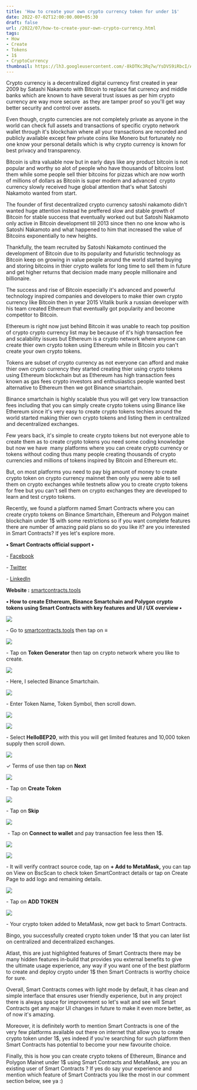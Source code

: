 ```yaml
---
title: 'How to create your own crypto currency token for under 1$'
date: 2022-07-02T12:00:00.000+05:30
draft: false
url: /2022/07/how-to-create-your-own-crypto-currency.html
tags: 
- How
- Create
- Tokens
- 1$
- CryptoCurrency
thumbnail: https://lh3.googleusercontent.com/-8kDTKc3Rq7w/YsDVS9iRbcI/AAAAAAAAMP4/58E6OVzmUjkkJRIbmG_cpt9mHTgPdyungCNcBGAsYHQ/s1600/1656804680208951-0.png
---
```


  

  

Crypto currency is a decentralized digital currency first created in year 2009 by Satashi Nakamoto with Bitcoin to replace fiat currency and middle banks which are known to have several trust issues as per him crypto currency are way more secure  as they are tamper proof so you'll get way better security and control over assets.

  

Even though, crypto currencies are not completely private as anyone in the world can check full assets and transactions of specific crypto network wallet through it's blockchain where all your transactions are recorded and publicly available except few private coins like Monero but fortunately no one know your personal details which is why crypto currency is known for best privacy and transparency.

  

Bitcoin is ultra valuable now but in early days like any product bitcoin is not popular and worthy so alot of people who have thousands of bitcoins lost them while some people sell thier bitcoins for pizzas which are now worth of millions of dollars as Bitcoin is super modern and advanced  crypto currency slowly received huge global attention that's what Satoshi Nakamoto wanted from start.

  

The founder of first decentralized crypto currency satoshi nakamoto didn't wanted huge attention instead he preffered slow and stable growth of Bitcoin for stable success that eventually worked out but Satoshi Nakamoto only active in Bitcoin development till 2013 since then no one know who is Satoshi Nakamoto and what happened to him that increased the value of Bitcoins exponentially to new heights.

  

Thankfully, the team recruited by Satoshi Nakamoto continued the development of Bitcoin due to its popularity and futuristic technology as Bitcoin keep on growing in value people around the world started buying and storing bitcoins in thier crypto wallets for long time to sell them in future and get higher returns that decision made many people millionaire and billionaire.

  

The success and rise of Bitcoin especially it's advanced and powerful technology inspired companies and developers to make thier own crypto currency like Bitcoin then in year 2015 Vitalik burik a russian developer with his team created Ethereum that eventually got popularity and become competitor to Bitcoin.

  

Ethereum is right now just behind Bitcoin it was unable to reach top position of crypto crypto currency list may be because of it's high transaction fee and scalability issues but Ethereum is a crypto network where anyone can create thier own crypto token using Ethereum while in Bitcoin you can't create your own crypto tokens.

  

Tokens are subset of crypto currency as not everyone can afford and make thier own crypto currency they started creating thier using crypto tokens using Ethereum blockchain but as Ethereum has high transaction fees known as gas fees crypto investors and enthusiastics people wanted best alternative to Ethereum then we got Binance smartchain.

  

Binance smartchain is highly scalable thus you will get very low transaction fees including that you can simply create crypto tokens using Binance like Ethereum since it's very easy to create crypto tokens techies around the world started making thier own crypto tokens and listing them in centralized and decentralized exchanges.

  

Few years back, it's simple to create crypto tokens but not everyone able to create them as to create crypto tokens you need some coding knowledge but now we have  many platforms where you can create crypto currency or tokens without coding thus many people creating thousands of crypto currencies and millions of tokens inspired by Bitcoin and Ethereum etc.

  

But, on most platforms you need to pay big amount of money to create crypto token on crypto currency mainnet then only you were able to sell them on crypto exchanges while testnets allow you to create crypto tokens for free but you can't sell them on crypto exchanges they are developed to learn and test crypto tokens.

  

Recently, we found a platform named Smart Contracts where you can create crypto tokens on Binance Smartchain, Ethereum and Polygon mainet blockchain under 1$ with some restrictions so if you want complete features there are number of amazing paid plans so do you like it? are you interested in Smart Contracts? If yes let's explore more.

  

**• Smart Contracts official support •**

\- [Facebook](https://www.facebook.com/nonceptcom)

\- [Twitter](https://twitter.com/nonceptcom)

\- [LinkedIn](https://www.linkedin.com/company/noncept)

  

**Website :** [smartcontracts.tools](https://www.smartcontracts.tools/token-generator/)

**• How to create Ethereum, Binance Smartchain and Polygon crypto tokens using Smart Contracts with key features and UI / UX overview •**

 **![](https://lh3.googleusercontent.com/-sumnhgozUL4/YsDVSFK-IxI/AAAAAAAAMP0/9D2bogWcBfsAS23_eiTWY5JEA3Jm5_FtwCNcBGAsYHQ/s1600/1656804676376508-1.png)** 

\- Go to [smartcontracts.tools](http://smartcontracts.tools) then tap on **≡**

 **![](https://lh3.googleusercontent.com/-cq5vsfgV3QI/YsDVRJZBTAI/AAAAAAAAMPw/q-ZC24FIYDwcuBdV3nEIfnF1J-1Plz_jgCNcBGAsYHQ/s1600/1656804672972265-2.png)** 

\- Tap on **Token Generator** then tap on crypto network where you like to create. 

  

 ![](https://lh3.googleusercontent.com/-lUL7dTuoa6o/YsDVQRnJALI/AAAAAAAAMPs/esr5srDdL7Q0JRsJaXxs_JzwjOEx3pQxgCNcBGAsYHQ/s1600/1656804669151804-3.png) 

  

\- Here, I selected Binance Smartchain.

  

 ![](https://lh3.googleusercontent.com/-mpKJvVnxlZA/YsDVPZ_6DCI/AAAAAAAAMPo/juzqBZmEuBUEhtVhITm8zEdO7QFXBS9ogCNcBGAsYHQ/s1600/1656804665387167-4.png) 

  

\- Enter Token Name, Token Symbol, then scroll down.

  

 ![](https://lh3.googleusercontent.com/-OE0oWE_0OI8/YsDVOVWE13I/AAAAAAAAMPk/qgv2LjjuBfU_94BLM1i1X6SdFvgGgvpAQCNcBGAsYHQ/s1600/1656804661943954-5.png) 

  

 ![](https://lh3.googleusercontent.com/-kxRYTQtIiJc/YsDVNT4dhiI/AAAAAAAAMPg/b0Bs8O-mhIc24h3Zj6tyEABALNhLAmt6ACNcBGAsYHQ/s1600/1656804658673217-6.png) 

  

\- Select **HelloBEP20**, with this you will get limited features and 10,000 token supply then scroll down.

  

 ![](https://lh3.googleusercontent.com/-lVuLUZ-khkw/YsDVMsX8WII/AAAAAAAAMPc/BKCyV05fei0E41u7g13EKT6tlk7StQ32wCNcBGAsYHQ/s1600/1656804655007367-7.png) 

  

  

✓ Terms of use then tap on **Next**

  

  

 ![](https://lh3.googleusercontent.com/-VAHDipIAg9g/YsDVLg2OW9I/AAAAAAAAMPY/TenujwbbvpMOxxkn1o8L-ws3GrfyGR2tACNcBGAsYHQ/s1600/1656804651526070-8.png) 

  

\- Tap on **Create Token**

 **![](https://lh3.googleusercontent.com/-LmZiU2q6O4M/YsDVK-CXGZI/AAAAAAAAMPU/hw7ouJJdstkD_g2lDhQfeARoTuu2dvilgCNcBGAsYHQ/s1600/1656804647828441-9.png)** 

\- Tap on **Skip**

 **![](https://lh3.googleusercontent.com/-lSRChopHDrw/YsDVJydOyxI/AAAAAAAAMPQ/ervC4T_4aJsMMX535NXt6smSsG-yi69zACNcBGAsYHQ/s1600/1656804643965939-10.png)** 

 - Tap on **Connect to wallet** and pay transaction fee less then 1$.

  

 ![](https://lh3.googleusercontent.com/-fMnkzsVWjSA/YsDVJEseioI/AAAAAAAAMPM/96owB-onXP8sONS4hKOcesF9cGvgbzFHwCNcBGAsYHQ/s1600/1656804640419377-11.png) 

  

 ![](https://lh3.googleusercontent.com/-QLug6foXHgs/YsDVIBH_5vI/AAAAAAAAMPI/zUSZervfxpoIANOlwQLnBGX7E-DFI3pCACNcBGAsYHQ/s1600/1656804636374233-12.png) 

  

  

  

  

\- It will verify contract source code, tap on **\+ Add to MetaMask,** you can tap on View on BscScan to check token SmartContract details or tap on Create Page to add logo and remaining details.

 **![](https://lh3.googleusercontent.com/-JRDSEoabKn4/YsDVHOMULhI/AAAAAAAAMPE/duULoniLM70gYqKhCbsNqpwH3ll0KddvgCNcBGAsYHQ/s1600/1656804633126372-13.png)** 

\- Tap on **ADD TOKEN**

 **![](https://lh3.googleusercontent.com/-W5p4koy1_RE/YsDVGHyla2I/AAAAAAAAMPA/DNUafthmtSAO7Mc4udzD-wH3DV2E6B4dQCNcBGAsYHQ/s1600/1656804628745862-14.png)** 

\- Your crypto token added to MetaMask, now get back to Smart Contracts.

  

Bingo, you successfully created crypto token under 1$ that you can later list on centralized and decentralized exchanges.

  

Atlast, this are just highlighted features of Smart Contracts there may be many hidden features in-build that provides you external benefits to give the ultimate usage experience, any way if you want one of the best platform to create and deploy crypto under 1$ then Smart Contracts is worthy choice for sure.

  

Overall, Smart Contracts comes with light mode by default, it has clean and simple interface that ensures user friendly experience, but in any project there is always space for improvement so let's wait and see will Smart Contracts get any major UI changes in future to make it even more better, as of now it's amazing.

  

Moreover, it is definitely worth to mention Smart Contracts is one of the very few platforms available out there on internet that allow you to create crypto token under 1$, yes indeed if you're searching for such platform then Smart Contracts has potential to become your new favourite choice.

  

Finally, this is how you can create crypto tokens of Ethereum, Binance and Polygon Mainet under 1$ using Smart Contracts and MetaMask, are you an existing user of Smart Contracts ? If yes do say your experience and mention which feature of Smart Contracts you like the most in our comment section below, see ya :)